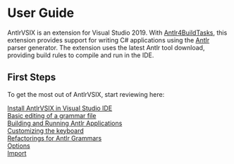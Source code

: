 
# User Guide

AntlrVSIX is an extension for Visual Studio 2019.
With [Antlr4BuildTasks](https://github.com/kaby76/Antlr4BuildTasks),
this extension provides support for
writing C# applications using the [Antlr](http://antlr.org) parser generator. The extension
uses the latest Antlr tool download, providing build rules to compile and run in the
IDE.

## First Steps

To get the most out of AntlrVSIX, start reviewing here:

[Install AntlrVSIX in Visual Studio IDE](https://github.com/kaby76/AntlrVSIX/blob/master/doc/setup.md)<br/>
[Basic editing of a grammar file](https://github.com/kaby76/AntlrVSIX/blob/master/doc/basic.md)<br/>
[Building and Running Antlr Applications](https://github.com/kaby76/AntlrVSIX/blob/master/doc/building.md)<br/>
[Customizing the keyboard](https://github.com/kaby76/AntlrVSIX/blob/master/doc/customizing.md)<br/>
[Refactorings for Antlr Grammars](https://github.com/kaby76/AntlrVSIX/blob/master/Trash/doc/refactoring.md)<br>
[Options](https://github.com/kaby76/AntlrVSIX/blob/master/doc/options.md)<br>
[Import](https://github.com/kaby76/AntlrVSIX/blob/master/Trash/doc/Import.md)<br>



